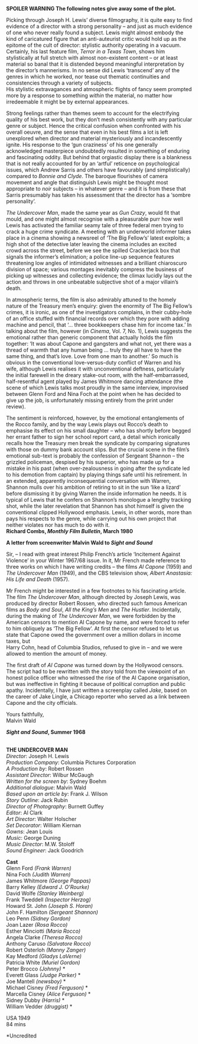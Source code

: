 

**SPOILER WARNING  The following notes give away some of the plot.**

Picking through Joseph H. Lewis’ diverse filmography, it is quite easy to find evidence of a director with a strong personality – and just as much evidence of one who never really found a subject. Lewis might almost embody the kind of caricatured figure that an anti-auteurist critic would hold up as the epitome of the cult of director: stylistic authority operating in a vacuum. Certainly, his last feature film, _Terror in a Texas Town_, shows him stylistically at full stretch with almost non-existent content – or at least material so banal that it is distended beyond meaningful interpretation by the director’s mannerisms. In no sense did Lewis ‘transcend’ any of the genres in which he worked, nor tease out thematic continuities and consistencies through a variety of subjects.  
His stylistic extravagances and atmospheric flights of fancy seem prompted more by a response to something _within_ the material, no matter how irredeemable it might be by external appearances.

Strong feelings rather than themes seem to account for the electrifying quality of his best work, but they don’t mesh consistently with any particular genre or subject. Hence the critical confusion when confronted with his overall oeuvre, and the sense that even in his best films a lot is left unexplored when director and material mysteriously and incandescently ignite. His response to the ‘gun craziness’ of his one generally acknowledged masterpiece undoubtedly resulted in something of enduring and fascinating oddity. But behind that orgiastic display there is a blankness that is not really accounted for by an ‘artful’ reticence on psychological issues, which Andrew Sarris and others have favourably (and simplistically) compared to _Bonnie and Clyde_. The baroque flourishes of camera movement and angle that distinguish Lewis might be thought most appropriate to _noir_ subjects – in whatever genre – and it is from these that Sarris presumably has taken his assessment that the director has a ‘sombre personality’.

_The Undercover Man_, made the same year as _Gun Crazy_, would fit that mould, and one might almost recognise with a pleasurable purr how well Lewis has activated the familiar seamy tale of three federal men trying to crack a huge crime syndicate. A meeting with an underworld informer takes place in a cinema showing a newsreel of ‘The Big Fellow’s’ latest exploits; a high shot of the detective later leaving the cinema includes an excited crowd across the street, before we see the spilled Crackerjack box that signals the informer’s elimination; a police line-up sequence features threatening low angles of intimidated witnesses and a brilliant chiaroscuro division of space; various montages inevitably compress the business of picking up witnesses and collecting evidence; the climax lucidly lays out the action and throws in one unbeatable subjective shot of a major villain’s death.

In atmospheric terms, the film is also admirably attuned to the homely nature of the Treasury men’s enquiry: given the enormity of The Big Fellow’s crimes, it is ironic, as one of the investigators complains, in their cubby-hole of an office stuffed with financial records over which they pore with adding machine and pencil, that ‘... three bookkeepers chase him for income tax.’ In talking about the film, however (in _Cinema_, Vol. 7, No. 1), Lewis suggests the emotional rather than generic component that actually holds the film together: ‘It was about Capone and gangsters and what not, yet there was a thread of warmth that any human being ... truly they all have to have the same thing, and that’s love. Love from one man to another.’ So much is obvious in the conventional love-versus-duty conflict of Warren and his wife, although Lewis realises it with unconventional deftness, particularly the initial farewell in the dreary stake-out room, with the half-embarrassed, half-resentful agent played by James Whitmore dancing attendance (the scene of which Lewis talks most proudly in the same interview, improvised between Glenn Ford and Nina Foch at the point when he has decided to give up the job, is unfortunately missing entirely from the print under review).

The sentiment is reinforced, however, by the emotional entanglements of the Rocco family, and by the way Lewis plays out Rocco’s death to emphasise its effect on his small daughter – who has shortly before begged her errant father to sign her school report card, a detail which ironically recalls how the Treasury men break the syndicate by comparing signatures with those on dummy bank account slips. But the crucial scene in the film’s emotional sub-text is probably the confession of Sergeant Shannon – the grizzled policeman, despised by his superior, who has made up for a mistake in his past (when over-zealousness in going after the syndicate led to his demotion from captain) by playing things safe until his retirement. In an extended, apparently inconsequential conversation with Warren, Shannon mulls over his ambition of retiring to sit in the sun ‘like a lizard’ before dismissing it by giving Warren the inside information he needs. It is typical of Lewis that he confers on Shannon’s monologue a lengthy tracking shot, while the later revelation that Shannon has shot himself is given the conventional clipped Hollywood emphasis. Lewis, in other words, more than pays his respects to the genre, while carrying out his own project that neither violates nor has much to do with it.  
**Richard Combs, _Monthly Film Bulletin_, March 1980**

**A letter from screenwriter Malvin Wald to _Sight and Sound_**

Sir, – I read with great interest Philip French’s article ‘Incitement Against Violence’ in your Winter 1967/68 issue. In it, Mr French made reference to three works on which I have writing credits – the films _AI Capone_ (1959) and _The Undercover Man_ (1949), and the CBS television show, _Albert Anastasia: His Life and Death_ (1957).

Mr French might be interested in a few footnotes to his fascinating article.  
The film _The Undercover Man_, although directed by Joseph Lewis, was produced by director Robert Rossen, who directed such famous American films as _Body and Soul_, _All the King’s Men_ and _The Hustler_. Incidentally, during the making of _The Undercover Man_, we were forbidden by the American censors to mention AI Capone by name, and were forced to refer to him obliquely as ‘The Big Fellow’. At first the censor refused to let us state that Capone owed the government over a million dollars in income taxes, but  
Harry Cohn, head of Columbia Studios, refused to give in – and we were allowed to mention the amount of money.

The first draft of _AI Capone_ was turned down by the Hollywood censors.  
The script had to be rewritten with the story told from the viewpoint of an honest police officer who witnessed the rise of the AI Capone organisation, but was ineffective in fighting it because of political corruption and public apathy. Incidentally, I have just written a screenplay called _Jake_, based on the career of Jake Lingle, a Chicago reporter who served as a link between Capone and the city officials.

Yours faithfully,  
Malvin Wald

**_Sight and Sound_, Summer 1968**
<br><br>

**THE UNDERCOVER MAN**  
_Director_: Joseph H. Lewis  
_Production Company_:  Columbia Pictures Corporation  
_A Production by_: Robert Rossen  
_Assistant Director_: Wilbur McGaugh  
_Written for the screen by_: Sydney Boehm  
_Additional dialogue_: Malvin Wald  
_Based upon an article by_: Frank J. Wilson  
_Story Outline_: Jack Rubin  
_Director of Photography_: Burnett Guffey  
_Editor_: Al Clark  
_Art Director_: Walter Holscher  
_Set Decorator_: William Kiernan  
_Gowns_: Jean Louis  
_Music_: George Duning  
_Music Director_: M.W. Stoloff  
_Sound Engineer_: Jack Goodrich

**Cast**  
Glenn Ford _(Frank Warren)_  
Nina Foch _(Judith Warren)_  
James Whitmore _(George Pappas)_  
Barry Kelley _(Edward J. O’Rourke)_  
David Wolfe _(Stanley Weinberg)_  
Frank Tweddell _(Inspector Herzog)_  
Howard St. John _(Joseph S. Horan)_  
John F. Hamilton _(Sergeant Shannon)_  
Leo Penn _(Sidney Gordon)_  
Joan Lazer _(Rosa Rocco)_  
Esther Minciotti _(Maria Rocco)_  
Angela Clarke _(Theresa Rocco)_  
Anthony Caruso _(Salvatore Rocco)_  
Robert Osterloh _(Manny Zanger)_  
Kay Medford _(Gladys LaVerne)_  
Patricia White _(Muriel Gordon)_  
Peter Brocco _(Johnny)_ *  
Everett Glass _(Judge Parker)_ *  
Joe Mantell _(newsboy)_ *  
Michael Cisney _(Fred Ferguson)_ *  
Marcella Cisney _(Alice Ferguson)_ *  
Sidney Dubby _(Harris)_ *  
William Vedder _(druggist)_ *

USA 1949  
84 mins

*Uncredited
<br><br>
<!--stackedit_data:
eyJoaXN0b3J5IjpbMTIzOTUxNTk3MF19
-->